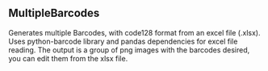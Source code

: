 ## MultipleBarcodes
Generates multiple Barcodes, with code128 format from an excel file (.xlsx).
Uses python-barcode library and pandas dependencies for excel file reading.
The output is a group of png images with the barcodes desired, you can edit them from the xlsx file.

